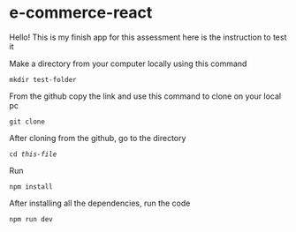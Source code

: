 # e-commerce-react

Hello! This is my finish app for this assessment 
here is the instruction to test it

Make a directory from your computer locally using this command

<code>mkdir test-folder</code>

From the github copy the link and use this command to clone on your local pc

<code>git clone</code>

After cloning from the github, go to the directory

<code>cd *this-file*</code>

Run

<code>npm install</code>

After installing all the dependencies, run the code

<code>npm run dev</code>
